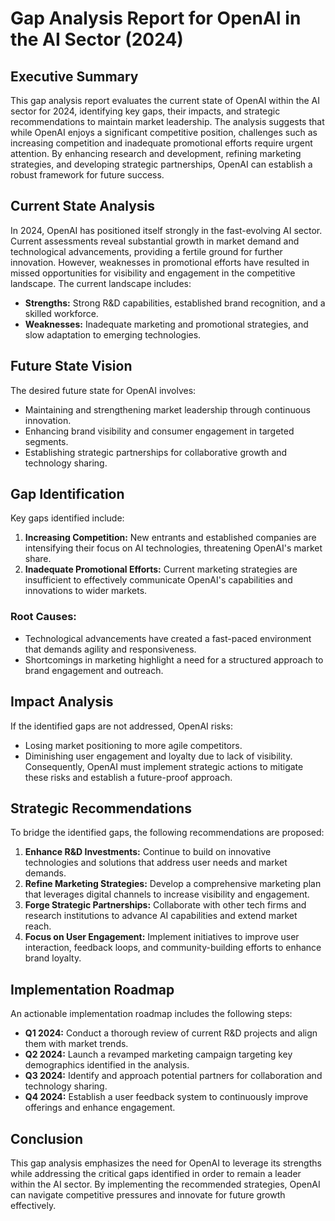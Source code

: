 # Gap Analysis Report for OpenAI in the AI Sector (2024)

## Executive Summary
This gap analysis report evaluates the current state of OpenAI within the AI sector for 2024, identifying key gaps, their impacts, and strategic recommendations to maintain market leadership. The analysis suggests that while OpenAI enjoys a significant competitive position, challenges such as increasing competition and inadequate promotional efforts require urgent attention. By enhancing research and development, refining marketing strategies, and developing strategic partnerships, OpenAI can establish a robust framework for future success.

## Current State Analysis
In 2024, OpenAI has positioned itself strongly in the fast-evolving AI sector. Current assessments reveal substantial growth in market demand and technological advancements, providing a fertile ground for further innovation. However, weaknesses in promotional efforts have resulted in missed opportunities for visibility and engagement in the competitive landscape. The current landscape includes:
- **Strengths:** Strong R&D capabilities, established brand recognition, and a skilled workforce.
- **Weaknesses:** Inadequate marketing and promotional strategies, and slow adaptation to emerging technologies.

## Future State Vision
The desired future state for OpenAI involves:
- Maintaining and strengthening market leadership through continuous innovation.
- Enhancing brand visibility and consumer engagement in targeted segments.
- Establishing strategic partnerships for collaborative growth and technology sharing.

## Gap Identification
Key gaps identified include:
1. **Increasing Competition:** New entrants and established companies are intensifying their focus on AI technologies, threatening OpenAI's market share.
2. **Inadequate Promotional Efforts:** Current marketing strategies are insufficient to effectively communicate OpenAI's capabilities and innovations to wider markets.

### Root Causes:
- Technological advancements have created a fast-paced environment that demands agility and responsiveness.
- Shortcomings in marketing highlight a need for a structured approach to brand engagement and outreach.

## Impact Analysis
If the identified gaps are not addressed, OpenAI risks:
- Losing market positioning to more agile competitors.
- Diminishing user engagement and loyalty due to lack of visibility.
Consequently, OpenAI must implement strategic actions to mitigate these risks and establish a future-proof approach.

## Strategic Recommendations
To bridge the identified gaps, the following recommendations are proposed:
1. **Enhance R&D Investments:** Continue to build on innovative technologies and solutions that address user needs and market demands.
2. **Refine Marketing Strategies:** Develop a comprehensive marketing plan that leverages digital channels to increase visibility and engagement.
3. **Forge Strategic Partnerships:** Collaborate with other tech firms and research institutions to advance AI capabilities and extend market reach.
4. **Focus on User Engagement:** Implement initiatives to improve user interaction, feedback loops, and community-building efforts to enhance brand loyalty.

## Implementation Roadmap
An actionable implementation roadmap includes the following steps:
- **Q1 2024:** Conduct a thorough review of current R&D projects and align them with market trends.
- **Q2 2024:** Launch a revamped marketing campaign targeting key demographics identified in the analysis.
- **Q3 2024:** Identify and approach potential partners for collaboration and technology sharing.
- **Q4 2024:** Establish a user feedback system to continuously improve offerings and enhance engagement.

## Conclusion
This gap analysis emphasizes the need for OpenAI to leverage its strengths while addressing the critical gaps identified in order to remain a leader within the AI sector. By implementing the recommended strategies, OpenAI can navigate competitive pressures and innovate for future growth effectively.